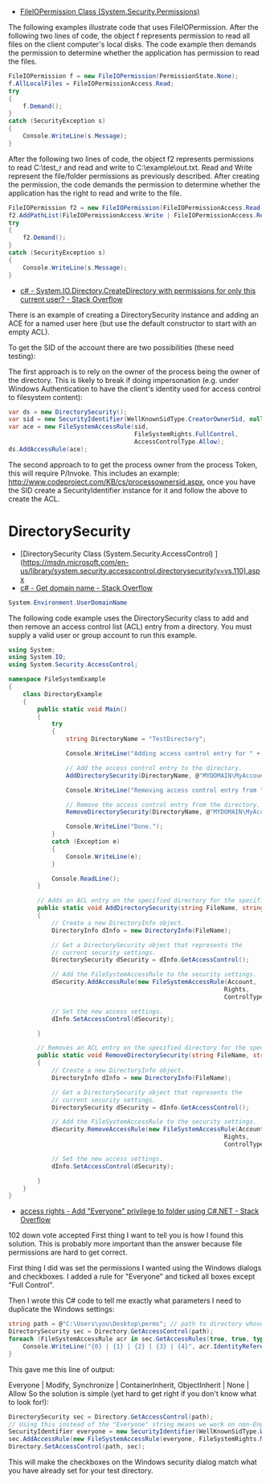 

* [FileIOPermission Class (System.Security.Permissions) ](https://msdn.microsoft.com/en-us/library/system.security.permissions.fileiopermission(v=vs.110).aspx)

The following examples illustrate code that uses FileIOPermission. After the following two lines of code, the object f represents permission to read all files on the client computer's local disks. The code example then demands the permission to determine whether the application has permission to read the files.

```cs
FileIOPermission f = new FileIOPermission(PermissionState.None);
f.AllLocalFiles = FileIOPermissionAccess.Read;
try
{
    f.Demand();
}
catch (SecurityException s)
{
    Console.WriteLine(s.Message);
}
```

After the following two lines of code, the object f2 represents permissions to read C:\test_r and read and write to C:\example\out.txt. Read and Write represent the file/folder permissions as previously described. After creating the permission, the code demands the permission to determine whether the application has the right to read and write to the file.

```cs
FileIOPermission f2 = new FileIOPermission(FileIOPermissionAccess.Read, "C:\\test_r");
f2.AddPathList(FileIOPermissionAccess.Write | FileIOPermissionAccess.Read, "C:\\example\\out.txt");
try
{
    f2.Demand();
}
catch (SecurityException s)
{
    Console.WriteLine(s.Message);
}
```


* [c# - System.IO.Directory.CreateDirectory with permissions for only this current user? - Stack Overflow ](https://stackoverflow.com/questions/1006684/system-io-directory-createdirectory-with-permissions-for-only-this-current-user)

There is an example of creating a DirectorySecurity instance and adding an ACE for a named user here (but use the default constructor to start with an empty ACL).

To get the SID of the account there are two possibilities (these need testing):

The first approach is to rely on the owner of the process being the owner of the directory. This is likely to break if doing impersonation (e.g. under Windows Authentication to have the client's identity used for access control to filesystem content):

```cs
var ds = new DirectorySecurity();
var sid = new SecurityIdentifier(WellKnownSidType.CreatorOwnerSid, null)
var ace = new FileSystemAccessRule(sid,
                                   FileSystemRights.FullControl,
                                   AccessControlType.Allow);
ds.AddAccessRule(ace);
```

The second approach to to get the process owner from the process Token, this will require P/Invoke. This includes an example: http://www.codeproject.com/KB/cs/processownersid.aspx, once you have the SID create a SecurityIdentifier instance for it and follow the above to create the ACL.


# DirectorySecurity

* [DirectorySecurity Class (System.Security.AccessControl) ](https://msdn.microsoft.com/en-us/library/system.security.accesscontrol.directorysecurity(v=vs.110).aspx
* [c# - Get domain name - Stack Overflow ](https://stackoverflow.com/questions/4161246/get-domain-name)

```cs
System.Environment.UserDomainName
```


The following code example uses the DirectorySecurity class to add and then remove an access control list (ACL) entry from a directory. You must supply a valid user or group account to run this example.

```cs
using System;
using System.IO;
using System.Security.AccessControl;

namespace FileSystemExample
{
    class DirectoryExample
    {
        public static void Main()
        {
            try
            {
                string DirectoryName = "TestDirectory";

                Console.WriteLine("Adding access control entry for " + DirectoryName);

                // Add the access control entry to the directory.
                AddDirectorySecurity(DirectoryName, @"MYDOMAIN\MyAccount", FileSystemRights.ReadData, AccessControlType.Allow);

                Console.WriteLine("Removing access control entry from " + DirectoryName);

                // Remove the access control entry from the directory.
                RemoveDirectorySecurity(DirectoryName, @"MYDOMAIN\MyAccount", FileSystemRights.ReadData, AccessControlType.Allow);

                Console.WriteLine("Done.");
            }
            catch (Exception e)
            {
                Console.WriteLine(e);
            }

            Console.ReadLine();
        }

        // Adds an ACL entry on the specified directory for the specified account.
        public static void AddDirectorySecurity(string FileName, string Account, FileSystemRights Rights, AccessControlType ControlType)
        {
            // Create a new DirectoryInfo object.
            DirectoryInfo dInfo = new DirectoryInfo(FileName);

            // Get a DirectorySecurity object that represents the 
            // current security settings.
            DirectorySecurity dSecurity = dInfo.GetAccessControl();

            // Add the FileSystemAccessRule to the security settings. 
            dSecurity.AddAccessRule(new FileSystemAccessRule(Account,
                                                            Rights,
                                                            ControlType));

            // Set the new access settings.
            dInfo.SetAccessControl(dSecurity);

        }

        // Removes an ACL entry on the specified directory for the specified account.
        public static void RemoveDirectorySecurity(string FileName, string Account, FileSystemRights Rights, AccessControlType ControlType)
        {
            // Create a new DirectoryInfo object.
            DirectoryInfo dInfo = new DirectoryInfo(FileName);

            // Get a DirectorySecurity object that represents the 
            // current security settings.
            DirectorySecurity dSecurity = dInfo.GetAccessControl();

            // Add the FileSystemAccessRule to the security settings. 
            dSecurity.RemoveAccessRule(new FileSystemAccessRule(Account,
                                                            Rights,
                                                            ControlType));

            // Set the new access settings.
            dInfo.SetAccessControl(dSecurity);

        }
    }
}
```


* [access rights - Add "Everyone" privilege to folder using C#.NET - Stack Overflow ](https://stackoverflow.com/questions/5298905/add-everyone-privilege-to-folder-using-c-net)


102
down vote
accepted
First thing I want to tell you is how I found this solution. This is probably more important than the answer because file permissions are hard to get correct.

First thing I did was set the permissions I wanted using the Windows dialogs and checkboxes. I added a rule for "Everyone" and ticked all boxes except "Full Control".

Then I wrote this C# code to tell me exactly what parameters I need to duplicate the Windows settings:
```cs
string path = @"C:\Users\you\Desktop\perms"; // path to directory whose settings you have already correctly configured
DirectorySecurity sec = Directory.GetAccessControl(path);
foreach (FileSystemAccessRule acr in sec.GetAccessRules(true, true, typeof(System.Security.Principal.NTAccount))) {
    Console.WriteLine("{0} | {1} | {2} | {3} | {4}", acr.IdentityReference.Value, acr.FileSystemRights, acr.InheritanceFlags, acr.PropagationFlags, acr.AccessControlType);
}
```
This gave me this line of output:

Everyone | Modify, Synchronize | ContainerInherit, ObjectInherit | None | Allow
So the solution is simple (yet hard to get right if you don't know what to look for!):
```cs
DirectorySecurity sec = Directory.GetAccessControl(path);
// Using this instead of the "Everyone" string means we work on non-English systems.
SecurityIdentifier everyone = new SecurityIdentifier(WellKnownSidType.WorldSid, null);
sec.AddAccessRule(new FileSystemAccessRule(everyone, FileSystemRights.Modify | FileSystemRights.Synchronize, InheritanceFlags.ContainerInherit | InheritanceFlags.ObjectInherit, PropagationFlags.None, AccessControlType.Allow));
Directory.SetAccessControl(path, sec);
```
This will make the checkboxes on the Windows security dialog match what you have already set for your test directory.

